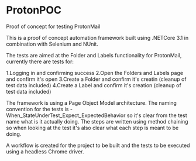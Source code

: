 # ProtonPOC
Proof of concept for testing ProtonMail

This is a proof of concept automation framework built using .NETCore 3.1 in combination with Selenium and NUnit.

The tests are aimed at the Folder and Labels functionality for ProtonMail, currently there are tests for:

1.Logging in and confirming success
2.Open the Folders and Labels page and confirm it's open
3.Create a Folder and confirm it's creatin (cleanup of test data included)
4.Create a Label and confirm it's creation (cleanup of test data included)

The framework is using a Page Object Model architecture.
The naming convention for the tests is - When_StateUnderTest_Expect_ExpectedBehavior so it's clear from the test name what is it actually doing.
The steps are written using method chaining so when looking at the test it's also clear what each step is meant to be doing.

A workflow is created for the project to be built and the tests to be executed using a headless Chrome driver.
